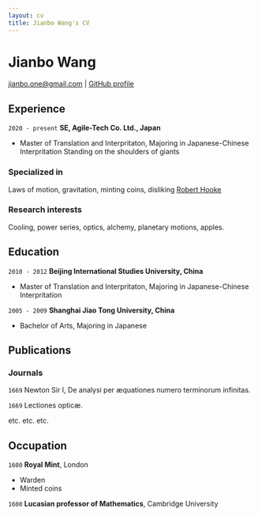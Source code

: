 ```yaml
---
layout: cv
title: Jianbo Wang's CV
---
```

# Jianbo Wang
<div id="webaddress">
<a href="mailto:jianbo.one@gmail.com">jianbo.one@gmail.com</a>
  | <a href="https://github.com/wjianbo">GitHub profile</a>
</div>


## Experience

`2020 - present`
__SE, Agile-Tech Co. Ltd., Japan__

- Master of Translation and Interpritaton, Majoring in Japanese-Chinese Interpritation
Standing on the shoulders of giants

### Specialized in

Laws of motion, gravitation, minting coins, disliking [Robert Hooke](http://en.wikipedia.org/wiki/Robert_Hooke)


### Research interests

Cooling, power series, optics, alchemy, planetary motions, apples.


## Education

`2010 - 2012`
__Beijing  International Studies University, China__

- Master of Translation and Interpritaton, Majoring in Japanese-Chinese Interpritation

`2005 - 2009`
__Shanghai Jiao Tong University, China__

- Bachelor of Arts, Majoring in Japanese



## Publications

<!-- A list is also available [online](http://scholar.google.co.uk/citations?user=LTOTl0YAAAAJ) -->

### Journals

`1669`
Newton Sir I, De analysi per æquationes numero terminorum infinitas. 

`1669`
Lectiones opticæ.

etc. etc. etc.



## Occupation

`1600`
__Royal Mint__, London

- Warden
- Minted coins

`1600`
__Lucasian professor of Mathematics__, Cambridge University



<!-- ### Footer

Last updated: May 2013 -->


